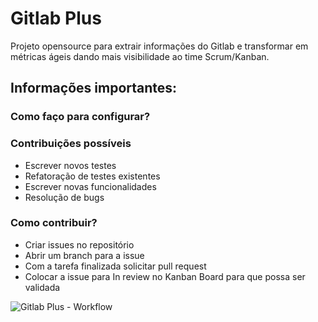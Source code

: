 # Gitlab Plus #

Projeto opensource para extrair informações do Gitlab e transformar em métricas ágeis dando mais visibilidade ao time Scrum/Kanban.

## Informações importantes:

### Como faço para configurar? ###


### Contribuições possíveis ###
* Escrever novos testes
* Refatoração de testes existentes
* Escrever novas funcionalidades
* Resolução de bugs

### Como contribuir? ###
* Criar issues no repositório
* Abrir um branch para a issue 
* Com a tarefa finalizada solicitar pull request
* Colocar a issue para In review no Kanban Board para que possa ser validada


![Gitlab Plus - Workflow](https://github.com/Indra-JPs/gitlab-plus/workflows/Gitlab%20Plus%20-%20Workflow/badge.svg)
